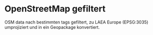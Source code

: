 # OpenStreetMap gefiltert

OSM data nach bestimmten tags gefiltert, zu LAEA Europe (EPSG:3035) umprojiziert
und in ein Geopackage konvertiert.
